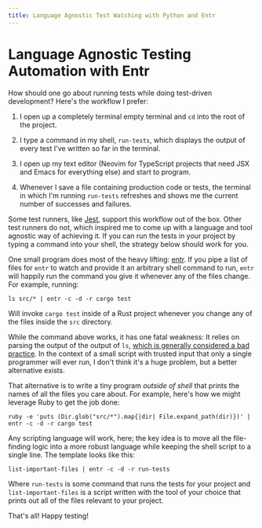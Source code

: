 ```yaml
---
title: Language Agnostic Test Watching with Python and Entr
---
```


# Language Agnostic Testing Automation with Entr

How should one go about running tests while doing test-driven development? Here's the workflow I prefer:

1. I open up a completely terminal empty terminal and `cd` into the root of the project.

2. I type a command in my shell, `run-tests`, which displays the output of every test I've written so far in the terminal.

3. I open up my text editor (Neovim for TypeScript projects that need JSX and Emacs for everything else) and start to program.

4. Whenever I save a file containing production code or tests, the terminal in which I'm running `run-tests` refreshes and shows me the current number of successes and failures.

Some test runners, like [Jest](https://jestjs.io/), support this workflow out of the box. Other test runners do not, which inspired me to come up with a language and tool agnostic way of achieving it. If you can run the tests in your project by typing a command into your shell, the strategy below should work for you.

One small program does most of the heavy lifting: [entr](http://eradman.com/entrproject/). If you pipe a list of files for `entr` to watch and provide it an arbitrary shell command to run, `entr` will happily run the command you give it whenever any of the files change. For example, running:

```
ls src/* | entr -c -d -r cargo test
```

Will invoke `cargo test` inside of a Rust project whenever you change any of the files inside the `src` directory.

While the command above works, it has one fatal weakness: It relies on parsing the output of the output of `ls`, [which is generally considered a bad practice](https://unix.stackexchange.com/questions/128985/why-not-parse-ls-and-what-to-do-instead). In the context of a small script with trusted input that only a single programmer will ever run, I don't think it's a huge problem, but a better alternative exists.

That alternative is to write a tiny program _outside of shell_ that prints the names of all the files you care about. For example, here's how we might leverage Ruby to get the job done:

```
ruby -e 'puts (Dir.glob("src/*").map{|dir| File.expand_path(dir)})' | entr -c -d -r cargo test
```

Any scripting language will work, here; the key idea is to move all the file-finding logic into a more robust language while keeping the shell script to a single line. The template looks like this:

```
list-important-files | entr -c -d -r run-tests
```

Where `run-tests` is some command that runs the tests for your project and `list-important-files` is a script written with the tool of your choice that prints out all of the files relevant to your project.

That's all! Happy testing!

